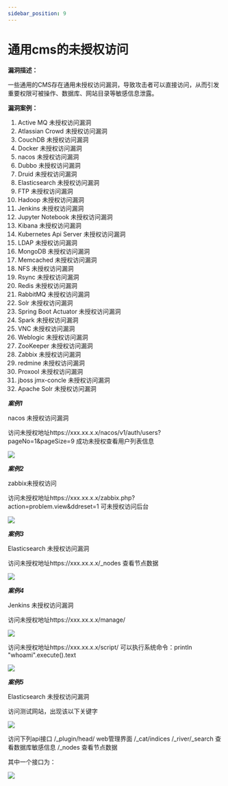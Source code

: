 ```yaml
---
sidebar_position: 9
---
```

# 通用cms的未授权访问

**漏洞描述：**

一些通用的CMS存在通用未授权访问漏洞，导致攻击者可以直接访问，从而引发重要权限可被操作、数据库、网站目录等敏感信息泄露。

**漏洞案例：**

1. Active MQ  未授权访问漏洞
2. Atlassian Crowd 未授权访问漏洞
3. CouchDB 未授权访问漏洞
4. Docker 未授权访问漏洞
5. nacos 未授权访问漏洞
6. Dubbo 未授权访问漏洞
7. Druid 未授权访问漏洞
8. Elasticsearch 未授权访问漏洞
9. FTP 未授权访问漏洞
10. Hadoop 未授权访问漏洞
11. Jenkins 未授权访问漏洞
12. Jupyter Notebook 未授权访问漏洞
13. Kibana 未授权访问漏洞
14. Kubernetes Api Server 未授权访问漏洞
15. LDAP 未授权访问漏洞
16. MongoDB 未授权访问漏洞
17. Memcached 未授权访问漏洞
18. NFS 未授权访问漏洞
19. Rsync 未授权访问漏洞
20. Redis 未授权访问漏洞
21. RabbitMQ 未授权访问漏洞
22. Solr 未授权访问漏洞
23. Spring Boot Actuator 未授权访问漏洞
24. Spark 未授权访问漏洞
25. VNC 未授权访问漏洞
26. Weblogic 未授权访问漏洞
27. ZooKeeper 未授权访问漏洞
28. Zabbix 未授权访问漏洞
29. redmine 未授权访问漏洞
30. Proxool  未授权访问漏洞
31. jboss jmx-concle 未授权访问漏洞
32. Apache Solr 未授权访问漏洞

***案例1***

nacos 未授权访问漏洞

访问未授权地址https://xxx.xx.x.x/nacos/v1/auth/users?pageNo=1&pageSize=9
成功未授权查看用户列表信息

![](/img/products/yakit/cmsUnauthorized-1.png)

***案例2***

zabbix未授权访问

访问未授权地址https://xxx.xx.x.x/zabbix.php?action=problem.view&ddreset=1
可未授权访问后台

![](/img/products/yakit/cmsUnauthorized-2.png)

***案例3***

Elasticsearch 未授权访问漏洞

访问未授权地址https://xxx.xx.x.x/_nodes
查看节点数据

![](/img/products/yakit/cmsUnauthorized-3.png)

***案例4***

Jenkins 未授权访问漏洞

访问未授权地址https://xxx.xx.x.x/manage/

![](/img/products/yakit/cmsUnauthorized-4.png)

访问未授权地址https://xxx.xx.x.x/script/
可以执行系统命令：println "whoami".execute().text

![](/img/products/yakit/cmsUnauthorized-5.png)

***案例5***

Elasticsearch 未授权访问漏洞

访问测试网站，出现该以下关键字

![](/img/products/yakit/cmsUnauthorized-6.png)

访问下列api接口
/_plugin/head/ web管理界面
/_cat/indices
/_river/_search 查看数据库敏感信息
/_nodes 查看节点数据

其中一个接口为：

![](/img/products/yakit/cmsUnauthorized-7.png)

